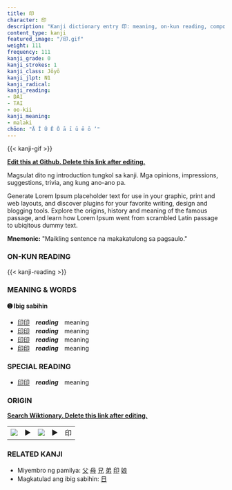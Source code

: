 ```yaml
---
title: 印
character: 印
description: "Kanji dictionary entry 印: meaning, on-kun reading, compounds, origin, related kanji"
content_type: kanji
featured_image: "/印.gif"
weight: 111
frequency: 111
kanji_grade: 0
kanji_strokes: 1
kanji_class: Jōyō
kanji_jlpt: N1
kanji_radical: 
kanji_reading: 
- DAI
- TAI
- oo-kii
kanji_meaning:
- malaki
chōon: "Ā Ī Ū Ē Ō ā ī ū ē ō ’"
---
```

[//]: # (Don't edit the line below. Kanji animated GIF code is automatically generated.)
{{< kanji-gif >}}

[//]: # (Edit below this line.)

**[Edit this at Github. Delete this link after editing.](https://github.com/tim0g/tim/tree/main/content/kanji/印/index.md)**

Magsulat dito ng introduction tungkol sa kanji. Mga opinions, impressions, suggestions, trivia, ang kung ano-ano pa.

Generate Lorem Ipsum placeholder text for use in your graphic, print and web layouts, and discover plugins for your favorite writing, design and blogging tools. Explore the origins, history and meaning of the famous passage, and learn how Lorem Ipsum went from scrambled Latin passage to ubiqitous dummy text.
 
**Mnemonic:** "Maikling sentence na makakatulong sa pagsaulo."

### ON-KUN READING

[//]: # (Don't edit the line below. ON-KUN READING code is automatically generated.)
{{< kanji-reading >}}

### MEANING & WORDS

#### ➊ **Ibig sabihin**
  - [印](../印)[印](../印)　***reading***　meaning
  - [印](../印)[印](../印)　***reading***　meaning
  - [印](../印)[印](../印)　***reading***　meaning
  - [印](../印)[印](../印)　***reading***　meaning

### SPECIAL READING
  - [印](../印)[印](../印)　***reading***　meaning

### ORIGIN

**[Search Wiktionary. Delete this link after editing.](https://wiktionary.org/wiki/印)**
<table class="kanji-table"><tr><td>
<img src="60px-印-bronze.svg.png">
</td><td>▶</td><td>
<img src="60px-印-oracle.svg.png">
</td><td>▶</td>
<td class="kanji-origin">印</td>
</tr></table>

### RELATED KANJI
- Miyembro ng pamilya: [父](../父) [母](../母) [兄](../兄) [弟](../弟) [印](../印) [娘](../娘)
- Magkatulad ang ibig sabihin: [日](../日)
